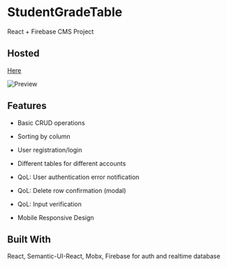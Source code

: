 # StudentGradeTable

React + Firebase CMS Project

## Hosted 

[Here](https://sgt.cybae.me)

![Preview](https://i.imgur.com/5Q0ojvR.png)
## Features
* Basic CRUD operations

* Sorting by column

* User registration/login

* Different tables for different accounts

* QoL: User authentication error notification

* QoL: Delete row confirmation (modal)

* QoL: Input verification

* Mobile Responsive Design

## Built With
React, Semantic-UI-React, Mobx, Firebase for auth and realtime database
